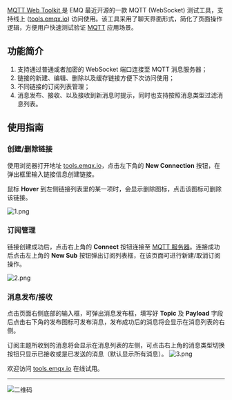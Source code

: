 [MQTT Web Toolkit ](http://tools.emqx.io)是 EMQ 最近开源的一款 MQTT (WebSocket) 测试工具，支持线上 ([tools.emqx.io](http://tools.emqx.io)) 访问使用。该工具采用了聊天界面形式，简化了页面操作逻辑，方便用户快速测试验证 [MQTT](https://www.emqx.com/zh/mqtt) 应用场景。


## 功能简介

1. 支持通过普通或者加密的 WebSocket 端口连接至 MQTT 消息服务器；
2. 链接的新建、编辑、删除以及缓存链接方便下次访问使用；
3. 不同链接的订阅列表管理；
4. 消息发布、接收、以及接收到新消息时提示，同时也支持按照消息类型过滤消息列表。

## 使用指南

### 创建/删除链接

使用浏览器打开地址 [tools.emqx.io](http://tools.emqx.io)，点击左下角的 **New Connection** 按钮，在弹出框里输入链接信息创建链接。

鼠标 **Hover** 到左侧链接列表里的某一项时，会显示删除图标，点击该图标可删除该链接。

![1.png](https://static.emqx.net/images/eb40a2eb67bcd01557b2eeb0982e8bd9.png)

### 订阅管理

链接创建成功后，点击右上角的 **Connect** 按钮连接至 [MQTT 服务器](https://www.emqx.io/zh)。连接成功后点击左上角的 **New Sub** 按钮弹出订阅列表框，在该页面可进行新建/取消订阅操作。

![2.png](https://static.emqx.net/images/b9e415ec480b4a0b3dc4f2954af39b30.png)

### 消息发布/接收

点击页面右侧底部的输入框，可弹出消息发布框，填写好 **Topic** 及 **Payload** 字段后点击右下角的发布图标可发布消息，发布成功后的消息将会显示在消息列表的右侧。

订阅主题所收到的消息将会显示在消息列表的左侧，可点击右上角的消息类型切换按钮只显示已接收或是已发送的消息（默认显示所有消息）。
![3.png](https://static.emqx.net/images/bb2e8a7832420da8f0008b4508c8202a.png)



欢迎访问 [tools.emqx.io](http://tools.emqx.io) 在线试用。

------


![二维码](https://static.emqx.net/images/b99a97727d6f86a9912846e145b8b124.jpg)
